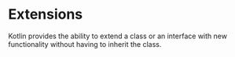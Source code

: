 # Extensions

Kotlin provides the ability to extend a class or an interface with new functionality without having to inherit the class.


